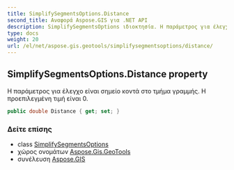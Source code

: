 ```yaml
---
title: SimplifySegmentsOptions.Distance
second_title: Αναφορά Aspose.GIS για .NET API
description: SimplifySegmentsOptions ιδιοκτησία. Η παράμετρος για έλεγχο είναι σημείο κοντά στο τμήμα γραμμής. Η προεπιλεγμένη τιμή είναι 0.
type: docs
weight: 20
url: /el/net/aspose.gis.geotools/simplifysegmentsoptions/distance/
---
```

## SimplifySegmentsOptions.Distance property

Η παράμετρος για έλεγχο είναι σημείο κοντά στο τμήμα γραμμής. Η προεπιλεγμένη τιμή είναι 0.

```csharp
public double Distance { get; set; }
```

### Δείτε επίσης

* class [SimplifySegmentsOptions](../)
* χώρος ονομάτων [Aspose.Gis.GeoTools](../../simplifysegmentsoptions/)
* συνέλευση [Aspose.GIS](../../../)


